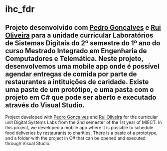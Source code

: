 # ihc_fdr

Projeto desenvolvido com [Pedro Gonçalves](https://github.com/PedroG-8) e [Rui Oliveira](https://github.com/ruimigueloliveira) para a unidade curricular Laboratórios de Sistemas Digitais do 2º semestre do 1º ano do curso Mestrado Integrado em Engenharia de Computadores e Telemática.
Neste projeto, desenvolvemos uma mobile app onde é possível agendar entregas de comida por parte de restaurantes a intituições de caridade.
Existe uma paste de um protótipo, e uma pasta com o projeto em C# que pode ser aberto e executado através do Visual Studio.
------------------------------------------------------------------------------------------------------------------
Project developed with [Pedro Gonçalves](https://github.com/PedroG-8) and [Rui Oliveira](https://github.com/ruimigueloliveira) for the curricular unit Digital Systems Labs from the 2nd semester of the 1st year of MIECT.
In this project, we developed a mobile app where it is possible to schedule food deliveries by restaurants to charities.
There is a paste of a prototype, and a folder with the project in C# that can be opened and executed through Visual Studio.
